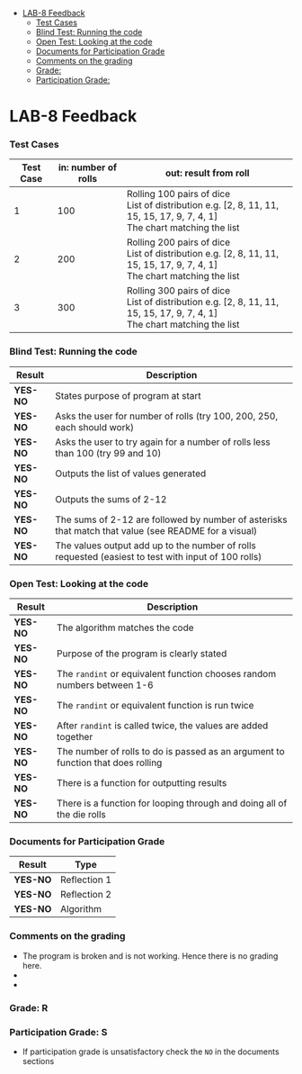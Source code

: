 - [LAB-8 Feedback](#lab-8-feedback)
    - [Test Cases](#test-cases)
    - [Blind Test: Running the code](#blind-test-running-the-code)
    - [Open Test: Looking at the code](#open-test-looking-at-the-code)
    - [Documents for Participation Grade](#documents-for-participation-grade)
    - [Comments on the grading](#comments-on-the-grading)
    - [Grade:](#grade)
    - [Participation Grade:](#participation-grade)

# LAB-8 Feedback

### Test Cases

| Test Case | in: number of rolls   | out: result from roll |
|-----------|-----------------------|----------------|
| 1         | 100                   | Rolling 100 pairs of dice <br> List of distribution e.g. [2, 8, 11, 11, 15, 15, 17, 9, 7, 4, 1] <br> The chart matching the list           |
| 2         | 200                   | Rolling 200 pairs of dice <br> List of distribution e.g. [2, 8, 11, 11, 15, 15, 17, 9, 7, 4, 1] <br> The chart matching the list           |
| 3         | 300                   | Rolling 300 pairs of dice <br> List of distribution e.g. [2, 8, 11, 11, 15, 15, 17, 9, 7, 4, 1] <br> The chart matching the list          |



### Blind Test: Running the code

| Result   | Description                                                                                              |
|----------|----------------------------------------------------------------------------------------------------------|
| **YES-NO** | States purpose of program at start                                      |
| **YES-NO** | Asks the user for number of rolls (try 100, 200, 250, each should work)                                  |
| **YES-NO** | Asks the user to try again for a number of rolls less than 100 (try 99 and 10)                           |
| **YES-NO** | Outputs the list of values generated                                                                     |
| **YES-NO** | Outputs the sums of 2-12                                                                                |
| **YES-NO** | The sums of 2-12 are followed by number of asterisks that match that value (see README for a visual)     |
| **YES-NO** | The values output add up to the number of rolls requested (easiest to test with input of 100 rolls)      |

### Open Test: Looking at the code

| Result   | Description                                                                                              |
|----------|----------------------------------------------------------------------------------------------------------|
| **YES-NO** | The algorithm matches the code                                           |
| **YES-NO** | Purpose of the program is clearly stated |  
| **YES-NO** | The `randint` or equivalent function chooses random numbers between 1-6                                 |
| **YES-NO** | The `randint` or equivalent function is run twice                                                       |
| **YES-NO** | After `randint` is called twice, the values are added together                                          |
| **YES-NO** | The number of rolls to do is passed as an argument to function that does rolling                        |
| **YES-NO** | There is a function for outputting results                                                              |
| **YES-NO** | There is a function for looping through and doing all of the die rolls                                  |


### Documents for Participation Grade

|Result         |Type            |
|---------------|----------------|
|**YES-NO** | Reflection 1   |
|**YES-NO** | Reflection 2   |
|**YES-NO** | Algorithm      |

### Comments on the grading
- The program is broken and is not working. Hence there is no grading here. 
- 
- 

### Grade: R

### Participation Grade: S
 - If participation grade is unsatisfactory check the `NO` in the documents sections
